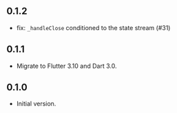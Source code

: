 ## 0.1.2

- fix: `_handleClose` conditioned to the state stream (#31)

## 0.1.1

- Migrate to Flutter 3.10 and Dart 3.0.

## 0.1.0

- Initial version.
